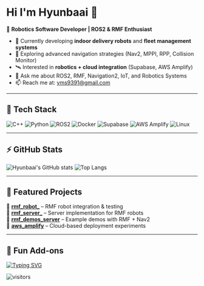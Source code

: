 # Hi I'm Hyunbaai 👋 

🤖 **Robotics Software Developer | ROS2 & RMF Enthusiast**

- 🔭 Currently developing **indoor delivery robots** and **fleet management systems**  
- 🌱 Exploring advanced navigation strategies (Nav2, MPPI, RPP, Collision Monitor)  
- 🛰️ Interested in **robotics + cloud integration** (Supabase, AWS Amplify)  
- 💬 Ask me about ROS2, RMF, Navigation2, IoT, and Robotics Systems  
- 📫 Reach me at: yms9391@gmail.com  

---

## 🌱 Tech Stack

![C++](https://img.shields.io/badge/C++-00599C?style=flat&logo=c%2B%2B&logoColor=white)
![Python](https://img.shields.io/badge/Python-3776AB?style=flat&logo=python&logoColor=white)
![ROS2](https://img.shields.io/badge/ROS2-22314E?style=flat&logo=ros&logoColor=white)
![Docker](https://img.shields.io/badge/Docker-2496ED?style=flat&logo=docker&logoColor=white)
![Supabase](https://img.shields.io/badge/Supabase-3ECF8E?style=flat&logo=supabase&logoColor=white)
![AWS Amplify](https://img.shields.io/badge/AWS_Amplify-FF9900?style=flat&logo=awsamplify&logoColor=white)
![Linux](https://img.shields.io/badge/Linux-FCC624?style=flat&logo=linux&logoColor=black)

---

## ⚡ GitHub Stats

![Hyunbaai's GitHub stats](https://github-readme-stats.vercel.app/api?username=Hyunbaai&show_icons=true&theme=tokyonight)
![Top Langs](https://github-readme-stats.vercel.app/api/top-langs/?username=Hyunbaai&layout=compact&theme=tokyonight)

---

## 📌 Featured Projects

🔹 [**rmf_robot_**](https://github.com/Hyunbaai/rmf_robot_) – RMF robot integration & testing  
🔹 [**rmf_server_**](https://github.com/Hyunbaai/rmf_server_) – Server implementation for RMF robots  
🔹 [**rmf_demos_server**](https://github.com/Hyunbaai/rmf_demos_server) – Example demos with RMF + Nav2  
🔹 [**aws_amplify**](https://github.com/Hyunbaai/aws_amplify) – Cloud-based deployment experiments  

---

## 🚀 Fun Add-ons

[![Typing SVG](https://readme-typing-svg.herokuapp.com?color=%2336BCF7&lines=Robotics+Software+Engineer;ROS2+%7C+RMF+%7C+Nav2+Enthusiast;Cloud+%2B+Robotics+Integration)](https://git.io/typing-svg)

![visitors](https://komarev.com/ghpvc/?username=Hyunbaai&label=Profile%20views&color=0e75b6&style=flat)
